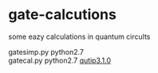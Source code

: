 # gate-calcutions
some eazy calculations in quantum circults

gatesimp.py  python2.7   
gatecal.py   python2.7 [qutip3.1.0](http://qutip.org/index.html)
